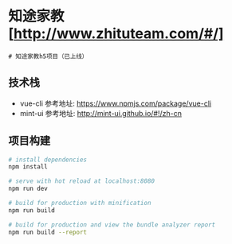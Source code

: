 # 知途家教[http://www.zhituteam.com/#/]

```
# 知途家教h5项目（已上线）
```

## 技术栈
* vue-cli 参考地址: https://www.npmjs.com/package/vue-cli  
* mint-ui 参考地址: http://mint-ui.github.io/#!/zh-cn

## 项目构建

``` bash
# install dependencies
npm install

# serve with hot reload at localhost:8080
npm run dev

# build for production with minification
npm run build

# build for production and view the bundle analyzer report
npm run build --report
```
